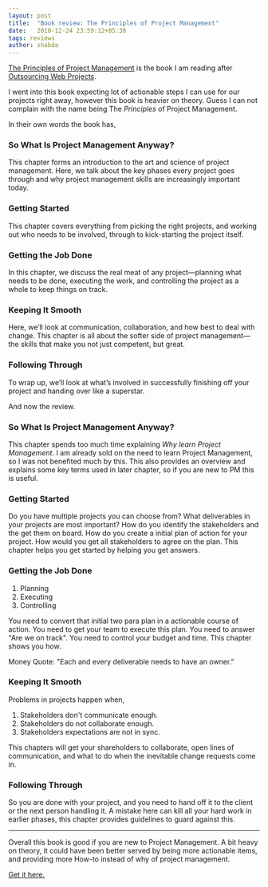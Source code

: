 ```yaml
---
layout: post
title:  "Book review: The Principles of Project Management"
date:   2010-12-24 23:59:12+05:30
tags: reviews
author: shabda
---
```

[The Principles of Project Management](http://www.sitepoint.com/books/project1/)
is the book I am reading after [Outsourcing Web Projects](http://agiliq.com/blog/2010/12/book-review-outsourcing-web-projects/).

I went into this book expecting lot of actionable steps I can use for our projects
right away, however this book is heavier on theory. Guess I can not complain with
the name being The *Principles* of Project Management.

In their own words the book has,

### So What Is Project Management Anyway?
This chapter forms an introduction to the art and science of project management.
Here, we talk about the key phases every project goes through and why project
management skills are increasingly important today.

### Getting Started
This chapter covers everything from picking the right projects, and working out
who needs to be involved, through to kick-starting the project itself.

### Getting the Job Done
In this chapter, we discuss the real meat of any project—planning what needs
to be done, executing the work, and controlling the project as a whole to keep
things on track.

### Keeping It Smooth
Here, we’ll look at communication, collaboration, and how best to deal with
change. This chapter is all about the softer side of project management—the
skills that make you not just competent, but great.

### Following Through
To wrap up, we’ll look at what’s involved in successfully finishing off your
project and handing over like a superstar.

And now the review.

### So What Is Project Management Anyway?

This chapter spends too much time explaining *Why learn Project Management*. I am
already sold on the need to learn Project Management, so I was not benefited much by this.
This also provides an overview and explains some key terms used in later chapter, so if you
are new to PM this is useful.

### Getting Started

Do you have multiple projects you can choose from? What deliverables in your
projects are most important? How do you identify the stakeholders and the get them
on board. How do you create a initial plan of action for your project. How would you get
all stakeholders to agree on the plan. This chapter helps you get started by helping you
get answers.

### Getting the Job Done

1. Planning
2. Executing
3. Controlling

You need to convert that initial two para plan in a actionable course of action.
You need to get your team to execute this plan. You need to answer "Are we on track".
You need to control your budget and time. This chapter shows you how.

Money Quote: "Each and every deliverable needs to have an owner."

### Keeping It Smooth

Problems in projects happen when,

1. Stakeholders don't communicate enough.
2. Stakeholders do not collaborate enough.
3. Stakeholders expectations are not in sync.

This chapters will get your shareholders to collaborate, open lines of communication,
and what to do when the inevitable change requests come in.

### Following Through

So you are done with your project, and you need to hand off it to the client or the
next person handling it. A mistake here can kill all your hard work in earlier phases,
this chapter provides guidelines to guard against this.

------------------------------------

Overall this book is good if you are new to Project Management. A bit heavy on theory,
it could have been better served by being more actionable items, and providing more
How-to instead of why of project management.

[Get it here.](http://www.sitepoint.com/books/project1/)


